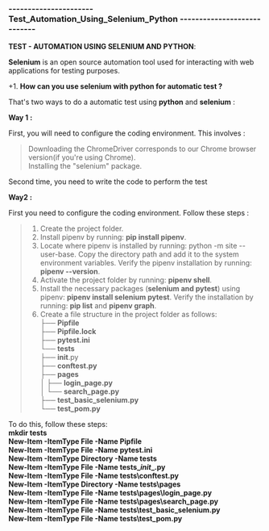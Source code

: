 ### ---------------------- Test_Automation_Using_Selenium_Python ----------------------------



**TEST - AUTOMATION USING SELENIUM AND PYTHON**:

**Selenium** is an open source automation tool used for interacting with web applications for testing purposes.<br>

+1. **How can you use selenium with python for automatic test ?**<br>

That's two ways to do a automatic test using **python** and **selenium** :<br>

**Way 1 :** <br>

First, you will need to configure the coding environment. This involves :<br>

> Downloading the ChromeDriver corresponds to our Chrome browser version(if you're using Chrome).<br>
> Installing the "selenium" package.<br>

Second time, you need to write the code to perform the test<br>

**Way2 :**<br>

First you need to configure the coding environment. Follow these steps :<br>

> 1. Create the project folder.<br>
> 2. Install pipenv by running: **pip install pipenv**.<br>
> 3. Locate where pipenv is installed by running: python -m site --user-base. Copy the directory path and add it to the system environment variables. Verify the pipenv installation by running: **pipenv --version**.<br>
> 4. Activate the project folder by running: **pipenv shell**.<br>
> 5. Install the necessary packages (**selenium and pytest**) using pipenv: **pipenv install selenium pytest**. Verify the installation by running: **pip list** and **pipenv graph**.<br>
> 6. Create a file structure in the project folder as follows:<br>
├── **Pipfile**<br>
├── **Pipfile.lock**<br>
├── **pytest.ini**<br>
└── **tests**<br>
    ├── __init__.py<br>
    ├── **conftest.py**<br>
    ├── **pages**<br>
    │   ├── **login_page.py**<br>
    │   └── **search_page.py**<br>
    ├── **test_basic_selenium.py**<br>
    └── **test_pom.py**<br>

To do this, follow these steps:<br>
**mkdir tests**<br>
**New-Item -ItemType File -Name Pipfile**<br>
**New-Item -ItemType File -Name pytest.ini**<br>
**New-Item -ItemType Directory -Name tests**<br>
**New-Item -ItemType File -Name tests\__init__.py**<br>
**New-Item -ItemType File -Name tests\conftest.py**<br>
**New-Item -ItemType Directory -Name tests\pages**<br>
**New-Item -ItemType File -Name tests\pages\login_page.py**<br>
**New-Item -ItemType File -Name tests\pages\search_page.py**<br>
**New-Item -ItemType File -Name tests\test_basic_selenium.py**<br>
**New-Item -ItemType File -Name tests\test_pom.py**<br>
